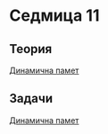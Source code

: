 Седмица 11
=================================

Теория
------
[Динамична памет](https://drive.google.com/file/d/1eGU0bzZOcPqcAOYkTi_AOFgTO3jZrTyS/view?usp=sharing)

Задачи
------
[Динамична памет](../tasks/dynamic_memory.md)
